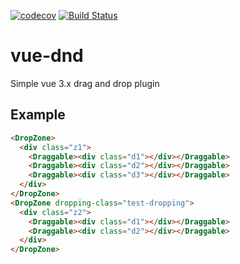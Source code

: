 [![codecov](https://codecov.io/gh/harrel56/vuela/branch/master/graph/badge.svg?token=82DE91AQ1Z)](https://codecov.io/gh/harrel56/vuela) [![Build Status](https://travis-ci.com/harrel56/vuela.svg?branch=master)](https://travis-ci.com/harrel56/vuela)

# vue-dnd

Simple vue 3.x drag and drop plugin

## Example
```html
<DropZone>
  <div class="z1">
    <Draggable><div class="d1"></div></Draggable>
    <Draggable><div class="d2"></div></Draggable>
    <Draggable><div class="d3"></div></Draggable>
  </div>
</DropZone>
<DropZone dropping-class="test-dropping">
  <div class="z2">
    <Draggable><div class="d1"></div></Draggable>
    <Draggable><div class="d2"></div></Draggable>
  </div>
</DropZone>
```
